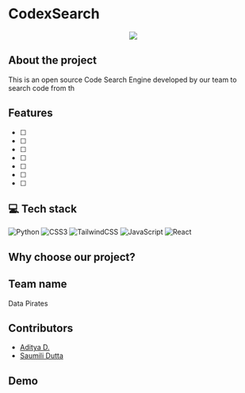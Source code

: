 # CodexSearch

<div align="center">
<img src="https://github.com/adi271001/Data-Hub/assets/116259393/8488a420-c7b1-405f-8323-d8961f9e2123">
</div>

## About the project
This is an open source Code Search Engine developed by our team to search code from th

## Features

- [ ] 
- [ ] 
- [ ] 
- [ ] 
- [ ] 
- [ ] 
- [ ] 

## 💻 Tech stack

![Python](https://img.shields.io/badge/python-3670A0?style=for-the-badge&logo=python&logoColor=ffdd54)
![CSS3](https://img.shields.io/badge/css3-%231572B6.svg?style=for-the-badge&logo=css3&logoColor=white)
![TailwindCSS](https://img.shields.io/badge/tailwindcss-%2338B2AC.svg?style=for-the-badge&logo=tailwind-css&logoColor=white)
![JavaScript](https://img.shields.io/badge/javascript-%23323330.svg?style=for-the-badge&logo=javascript&logoColor=%23F7DF1E)
![React](https://img.shields.io/badge/react-%2320232a.svg?style=for-the-badge&logo=react&logoColor=%2361DAFB)



## Why choose our project?



## Team name

Data Pirates

## Contributors

- [Aditya D.](https://github.com/adi271001)
- [Saumili Dutta](https://github.com/aumii01codes)

## Demo


